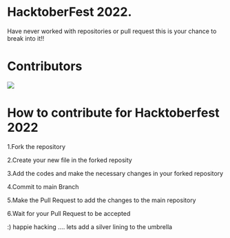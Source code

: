 # HacktoberFest 2022.
Have never worked with repositories or pull request this is your chance to break into it!!

# Contributors
<a href="https://github.com/OWNER/REPO/graphs/contributors"> <img src="https://contrib.rocks/image?repo=OWNER/REPO" /></a>

# How to contribute for Hacktoberfest 2022 

1.Fork the repository 

2.Create your new file in the forked reposity

3.Add the codes and make the necessary changes in your forked repository

4.Commit to main Branch

5.Make the Pull Request to add the changes to the main repository

6.Wait for your Pull Request to be accepted

:) happie hacking .... lets add a silver lining to the umbrella
